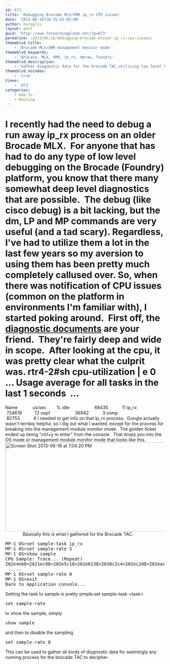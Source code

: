 ```yaml
---
id: 673
title: 'Debugging Brocade MLX/XMR ip_rx CPU issues'
date: '2013-06-16T18:35:42-05:00'
author: buraglio
layout: post
guid: 'http://www.forwardingplane.net/?p=673'
permalink: /2013/06/16/debugging-brocade-mlxxmr-ip_rx-cpu-issues/
themeblvd_title:
    - 'Brocade MLX/XMR management monitor mode'
themeblvd_keywords:
    - 'Brocace, MLX, XMR, ip_rx, dmraw, foundry'
themeblvd_description:
    - 'Gather diagnostic data for the brocade TAC utilizing low level hardware queries. '
themeblvd_noindex:
    - 'true'
Views:
    - '873'
categories:
    - How-To
    - Routing
---
```


I recently had the need to debug a run away ip_rx process on an older Brocade MLX.  For anyone that has had to do any type of low level debugging on the Brocade (Foundry) platform, you know that there many somewhat deep level diagnostics that are possible.  The debug (like cisco debug) is a bit lacking, but the dm, LP and MP commands are very useful (and a tad scary). Regardless, I've had to utilize them a lot in the last few years so my aversion to using them has been pretty much completely callused over.
So, when there was notification of CPU issues (common on the platform in environments I'm familiar with), I started poking around.  First off, the  <a href="http://www.brocade.com/downloads/documents/product_manuals/B_NetIron/Brocade_XMRMLX_05200_DiagnosticGuide.pdf" target="_blank" rel="noopener noreferrer">diagnostic documents</a> are your friend.  They're fairly deep and wide in scope.  After looking at the cpu, it was pretty clear what the culprit was.
rtr4-2#sh cpu-utilization | e 0
... Usage average for all tasks in the last 1 seconds  ...
==========================================================
Name            us/sec        %
idle                    68435           11
ip_rx                   724619          72
ospf                    36942           3
snmp                    82753           8
I needed to get info on that ip_rx process.  Google actually wasn't terribly helpful, so I dig out what I wanted, except for the process for breaking into the management module monitor mode.  The golden ticket ended up being "ctrl+y m enter" from the console.  That drops you into the OS mode or management module monitor mode that looks like this.<a href="http://www.forwardingplane.net/wp-content/uploads/2013/06/Screen-Shot-2013-06-16-at-7.04.20-PM.png"><img class="alignright  wp-image-674" alt="Screen Shot 2013-06-16 at 7.04.20 PM" src="http://www.forwardingplane.net/wp-content/uploads/2013/06/Screen-Shot-2013-06-16-at-7.04.20-PM.png" width="552" height="281" /></a>
&nbsp;
&nbsp;
&nbsp;
&nbsp;
&nbsp;
&nbsp;
&nbsp;
Basically this is what I gathered for the Brocade TAC.
<pre>MP-1 OS&gt;set sample-task ip_rx
MP-1 OS&gt;set sample-rate 5
MP-1 OS&gt;show sample
CPU Sample: Trace... (Repeat)
202e4eb8&lt;2021ec08&lt;202e5c18&lt;202e6238&lt;2030c2c4&lt;202ec2d8&lt;202eac00&lt;202eac74
 .....
MP-1 OS&gt;set sample-rate 0
MP-1 OS&gt;exit
Back to Application console...</pre>
Setting the task to sample is pretty simple:set sample-task &lt;task&gt;
<pre>set sample-rate</pre>
to show the sample, simply
<pre>show sample</pre>
and then to disable the sampling
<pre>set sample-rate 0</pre>
This can be used to gather all kinds of disgnostic data for seemingly any running process for the brocade TAC to decipher.